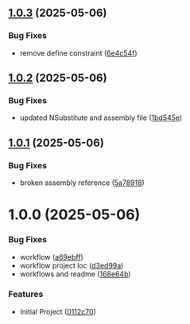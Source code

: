 ## [1.0.3](https://github.com/AdamBebko/UnityTestUtilities/compare/release/1.0.2...release/1.0.3) (2025-05-06)


### Bug Fixes

* remove define constraint ([6e4c54f](https://github.com/AdamBebko/UnityTestUtilities/commit/6e4c54f431302e010b75f13e149c663a4a71a379))

## [1.0.2](https://github.com/AdamBebko/UnityTestUtilities/compare/release/1.0.1...release/1.0.2) (2025-05-06)


### Bug Fixes

* updated NSubstitute and assembly file ([1bd545e](https://github.com/AdamBebko/UnityTestUtilities/commit/1bd545e06be1ea5197877209dee73a864a5278f7))

## [1.0.1](https://github.com/AdamBebko/UnityTestUtilities/compare/release/1.0.0...release/1.0.1) (2025-05-06)


### Bug Fixes

* broken assembly reference ([5a78918](https://github.com/AdamBebko/UnityTestUtilities/commit/5a78918af005941aedfa0da51e13513f4510dcf7))

# 1.0.0 (2025-05-06)


### Bug Fixes

* workflow ([a69ebff](https://github.com/AdamBebko/UnityTestUtilities/commit/a69ebff485b0e3e8609b7d91f168704eea98c15d))
* workflow project loc ([d3ed99a](https://github.com/AdamBebko/UnityTestUtilities/commit/d3ed99a9a3f09d7263e1bcc3013dd316f6f06df8))
* workflows and readme ([168e64b](https://github.com/AdamBebko/UnityTestUtilities/commit/168e64baf2d7e69b3829d89a49a7ae202947b03e))


### Features

* Initial Project ([0112c70](https://github.com/AdamBebko/UnityTestUtilities/commit/0112c707847feddca0d12ebe7b85b741ad3bd781))
